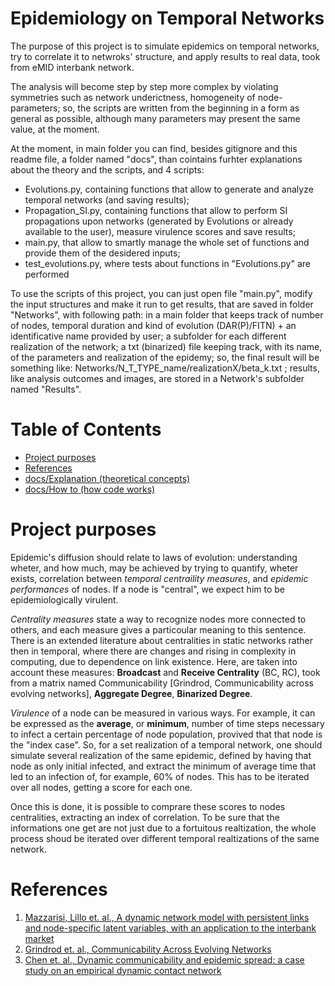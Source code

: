 # Epidemiology on Temporal Networks
The purpose of this project is to simulate epidemics on temporal networks, try to correlate it to netwroks' structure, and apply results to real data, took from eMID interbank network.

The analysis will become step by step more complex by violating symmetries such as network underictness, homogeneity of node-parameters; so, the scripts are written from the beginning in a form as general as possible, although many parameters may present the same value, at the moment. 

At the moment, in main folder you can find, besides gitignore and this readme file, a folder named "docs", than cointains furhter explanations about the theory and the scripts, and 4 scripts:
* Evolutions.py, containing functions that allow to generate and analyze temporal networks (and saving results);
* Propagation_SI.py, containing functions that allow to perform SI propagations upon networks (generated by Evolutions or already available to the user), measure virulence scores and save results;
* main.py, that allow to smartly manage the whole set of functions and provide them of the desidered inputs;
* test_evolutions.py, where tests about functions in "Evolutions.py" are performed

To use the scripts of this project, you can just open file "main.py", modify the input structures and make it run to get results, that are saved in folder "Networks", with following path: in a main folder that keeps track of number of nodes, temporal duration and kind of evolution (DAR(P)/FITN) + an identificative name provided by user; a subfolder for each different realization of the network; a txt (binarized) file keeping track, with its name, of the parameters and realization of the epidemy; so, the final result will be something like: Networks/N_T_TYPE_name/realizationX/beta_k.txt ; results, like analysis outcomes and images, are stored in a Network's subfolder named "Results".

# Table of Contents
* [Project purposes](#project-purposes)
* [References](#references)
* [docs/Explanation (theoretical concepts)](/docs/explanation.md)
* [docs/How to (how code works)](/docs/howto.md)

# Project purposes
Epidemic's diffusion should relate to laws of evolution: understanding wheter, and how much, may be achieved by trying to quantify, wheter exists, correlation between *temporal centraility measures*, and *epidemic performances* of nodes. If a node is "central", we expect him to be epidemiologically virulent.

*Centrality measures* state a way to recognize nodes more connected to others, and each measure gives a particoular meaning to this sentence. There is an extended literature about centralities in static networks rather then in temporal, where there are changes and rising in complexity in computing, due to dependence on link existence. Here, are taken into account these measures: **Broadcast** and **Receive Centrality** (BC, RC), took from a matrix named Communicability [Grindrod, Communicability across evolving networks], **Aggregate Degree**, **Binarized Degree**.

*Virulence* of a node can be measured in various ways. For example, it can be expressed as the **average**, or **minimum**, number of time steps necessary to infect a certain percentage of node population, provived that that node is the "index case". So, for a set realization of a temporal network, one should simulate several realization of the same epidemic, defined by having that node as only initial infected, and extract the minimum of average time that led to an infection of, for example, 60% of nodes. This has to be iterated over all nodes, getting a score for each one. 

Once this is done, it is possible to comprare these scores to nodes centralities, extracting an index of correlation. To be sure that the informations one get are not just due to a fortuitous realtization, the whole process shoud be iterated over different temporal realtizations of the same network.

# References
1. [Mazzarisi, Lillo et. al., A dynamic network model with persistent links and node-specific latent variables, with an application to the interbank market](https://arxiv.org/pdf/1801.00185.pdf)
2. [Grindrod et. al., Communicability Across Evolving Networks](http://centaur.reading.ac.uk/19357/1/Coomunicability_accepted.pdf)
3. [Chen et. al., Dynamic communicability and epidemic spread: a case study on an empirical dynamic contact network](https://pdfs.semanticscholar.org/0cd5/46424d279a5a41f4cff3e863c1e0416b067f.pdf)
